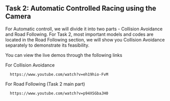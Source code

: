 ## Task 2: Automatic Controlled Racing using the Camera

For Automatic controll, we will divide it into two parts - Collision Avoidance and Road Following.
For Task 2, most important models and codes are located in the Road Following section, we will show you Collision Avoidance separately to demonstrate its feasibility.

You can view the live demos through the following links

For Collision Avoidance

      https://www.youtube.com/watch?v=eh19hio-FvM

For Road Following (Task 2 main part)

      https://www.youtube.com/watch?v=p94XSGbaJH0
